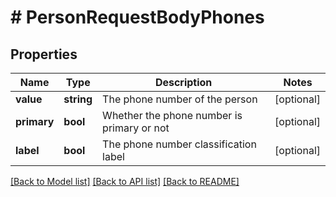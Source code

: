 # # PersonRequestBodyPhones

## Properties

Name | Type | Description | Notes
------------ | ------------- | ------------- | -------------
**value** | **string** | The phone number of the person | [optional]
**primary** | **bool** | Whether the phone number is primary or not | [optional]
**label** | **bool** | The phone number classification label | [optional]

[[Back to Model list]](../README.md#documentation-for-models) [[Back to API list]](../README.md#documentation-for-api-endpoints) [[Back to README]](../README.md)
